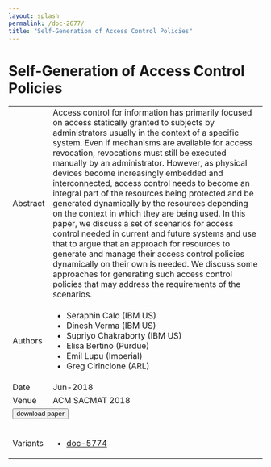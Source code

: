 ```yaml
---
layout: splash
permalink: /doc-2677/
title: "Self-Generation of Access Control Policies"
---
```


# Self-Generation of Access Control Policies

<table>
    <tbody>
    <tr>
        <td>Abstract</td>
        <td>Access control for information has primarily focused on access statically granted to subjects by administrators usually in the context of a specific system. Even if mechanisms are available for access revocation, revocations must still be executed manually by an administrator. However, as physical devices become increasingly embedded and interconnected, access control needs to become an integral part of the resources being protected and be generated dynamically by the resources depending on the context in which they are being used. In this paper, we discuss a set of scenarios for access control needed in current and future systems and use that to argue that an approach for resources to generate and manage their access control policies dynamically on their own is needed. We discuss some approaches for generating such access control policies that may address the requirements of the scenarios.</td>
    </tr>
    <tr>
        <td>Authors</td>
        <td>
            <ul>
                <li>Seraphin Calo (IBM US)</li>
                <li>Dinesh Verma (IBM US)</li>
                <li>Supriyo Chakraborty (IBM US)</li>
                <li>Elisa Bertino (Purdue)</li>
                <li>Emil Lupu (Imperial)</li>
                <li>Greg Cirincione (ARL)</li>
            </ul>
        </td>
    </tr>
    <tr>
        <td>Date</td>
        <td>Jun-2018</td>
    </tr>
    <tr>
        <td>Venue</td>
        <td>ACM SACMAT 2018</td>
    </tr>
        <tr>
            <td colspan="2">
                <form method="get" action="https://ibm.box.com/v/doc-2677-paper">
                    <button type="submit">download paper</button>
                </form>
            </td>
        </tr>
        <tr>
            <td>Variants</td>
            <td>
                <ul>
                    <li><a href="\doc-5774\">doc-5774</a></li>
                </ul>
            </td>
        </tr>
    </tbody>
</table>
